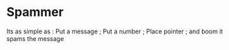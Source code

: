# Spammer
Its as simple as : Put a message ; Put a number ; Place pointer ; and boom it spams the message

